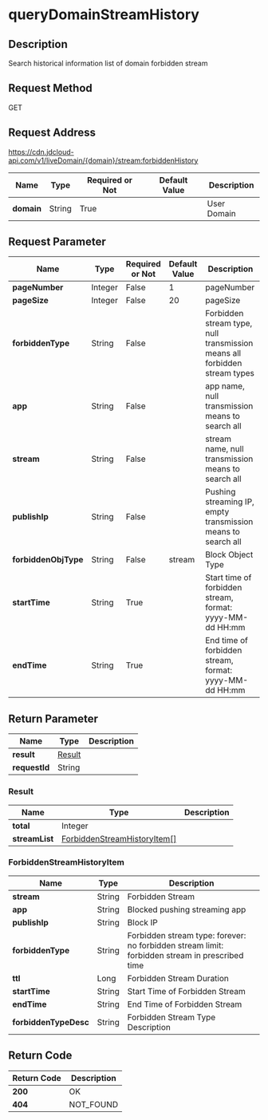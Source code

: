 # queryDomainStreamHistory


## Description
Search historical information list of domain forbidden stream

## Request Method
GET

## Request Address
https://cdn.jdcloud-api.com/v1/liveDomain/{domain}/stream:forbiddenHistory

|Name|Type|Required or Not|Default Value|Description|
|---|---|---|---|---|
|**domain**|String|True| |User Domain|

## Request Parameter
|Name|Type|Required or Not|Default Value|Description|
|---|---|---|---|---|
|**pageNumber**|Integer|False|1|pageNumber|
|**pageSize**|Integer|False|20|pageSize|
|**forbiddenType**|String|False| |Forbidden stream type, null transmission means all forbidden stream types|
|**app**|String|False| |app name, null transmission means to search all|
|**stream**|String|False| |stream name, null transmission means to search all|
|**publishIp**|String|False| |Pushing streaming IP, empty transmission means to search all|
|**forbiddenObjType**|String|False|stream|Block Object Type|
|**startTime**|String|True| |Start time of forbidden stream, format: yyyy-MM-dd HH:mm|
|**endTime**|String|True| |End time of forbidden stream, format: yyyy-MM-dd HH:mm|


## Return Parameter
|Name|Type|Description|
|---|---|---|
|**result**|[Result](#result)| |
|**requestId**|String| |

### <div id="Result">Result</div>
|Name|Type|Description|
|---|---|---|
|**total**|Integer| |
|**streamList**|[ForbiddenStreamHistoryItem[]](#forbiddenstreamhistoryitem)| |
### <div id="ForbiddenStreamHistoryItem">ForbiddenStreamHistoryItem</div>
|Name|Type|Description|
|---|---|---|
|**stream**|String|Forbidden Stream|
|**app**|String|Blocked pushing streaming app|
|**publishIp**|String|Block IP|
|**forbiddenType**|String|Forbidden stream type: forever: no forbidden stream  limit: forbidden stream in prescribed time|
|**ttl**|Long|Forbidden Stream Duration|
|**startTime**|String|Start Time of Forbidden Stream|
|**endTime**|String|End Time of Forbidden Stream|
|**forbiddenTypeDesc**|String|Forbidden Stream Type Description|

## Return Code
|Return Code|Description|
|---|---|
|**200**|OK|
|**404**|NOT_FOUND|
